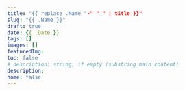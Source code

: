 ```yaml
---
title: "{{ replace .Name "-" " " | title }}"
slug: "{{ .Name }}"
draft: true
date: {{ .Date }}
tags: []
images: []
featuredImg:
toc: false
# description: string, if empty (substring main content)
description:
home: false
---
```

